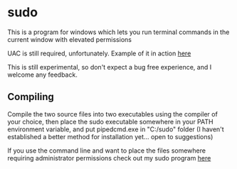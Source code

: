 # sudo

This is a program for windows which lets you run terminal commands in the current window with elevated permissions

UAC is still required, unfortunately. Example of it in action [here](https://www.youtube.com/watch?v=O0d89sDNk30)

This is still experimental, so don't expect a bug free experience, and I welcome any feedback.

## Compiling
Compile the two source files into two executables using the compiler of your choice, then place the sudo executable somewhere in your PATH environment variable, and put pipedcmd.exe in "C:/sudo" folder (I haven't established a better method for installation yet... open to suggestions)

If you use the command line and want to place the files somewhere requiring administrator permissions check out my sudo program [here](https://github.com/JonnyPtn/sudo/)
